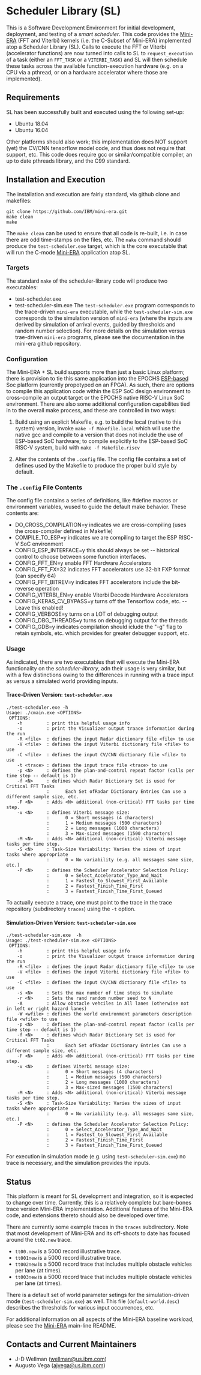 # Scheduler Library (SL)

This is a Software Development Environment for initial development, deployment, and testing of a *smart scheduler*. This code provides the <a href="https://github.com/IBM/mini-era" target="_blank">Mini-ERA</a> (FFT and Viterbi) kernels (i.e. the C-Subset of Mini-ERA) implemented atop a Scheduler Library (SL).  Calls to execute the FFT or Viterbi (accelerator functions) are now turned into calls to SL to `request_execution` of a task (either an `FFT_TASK` or a `VITERBI_TASK`) and SL will then schedule these tasks across the available function-execution hardware (e.g. on a CPU via a pthread, or on a hardware accelerator where those are implemented).

## Requirements

SL has been successfully built and executed using the following set-up:
 - Ubuntu 18.04
 - Ubuntu 16.04

Other platforms should also work; this implementation does NOT support (yet) the CV/CNN tensorflow model code, and thus does not require that support, etc.  This code does require gcc or similar/compatible compiler, an up to date pthreads library, and the C99 standard.

## Installation and Execution
The installation and execution are fairly standard, via github clone and makefiles:

```
git clone https://github.com/IBM/mini-era.git
make clean
make
```

The `make clean` can be used to ensure that all code is re-built, i.e. in case there are odd time-stamps on the files, etc. The `make` command should produce the `test-scheduler.exe` target, which is the core executable that will run the C-mode <a href="https://github.com/IBM/mini-era" target="_blank">Mini-ERA</a> application atop SL.

### Targets

The standard ```make``` of the scheduler-library code will produce two executables:
 - test-scheduler.exe
 - test-scheduler-sim.exe
The ```test-scheduler.exe``` program corresponds to the trace-driven  ```mini-era``` executable, while the ```test-scheduler-sim.exe``` corresponds to the simulation version of ```mini-era``` (where the inputs are derived by simulation of arrival events, guided by thresholds and random number selection).  For more details on the simulation versus trae-driven ```mini-era``` programs, please see the documentation in the mini-era github repository.

### Configuration

The Mini-ERA + SL build supports more than just a basic Linux platform; there is provision to tie this same application into the EPOCHS <a href="https://esp.cs.columbia.edu" target="_blank">ESP-based</a> Soc platform (currently propotyped on an FPGA). As such, there are options to compile this application code within the ESP SoC design environment to cross-compile an output target or the EPOCHS native RISC-V Linux SoC environment. There are also some additional configuration capabilites tied in to the overall make process, and these are controlled in two ways:

1. Build using an explicit Makefile, e.g. to build the local (native to this system) version, invoke `make -f Makefile.local` which will use the native gcc and compile to a version that does not include the use of ESP-based SoC hardware; to compile explicitly to the ESP-based SoC RISC-V system, build with `make -f Makefile.riscv`

2. Alter the contents of the `.config` file. The config file contains a set of defines used by the Makefile to produce the proper build style by default.

### The `.config` File Contents

The config file contains a series of definitions, like #define macros or environment variables, wused to guide the default make behavior. These contents are:

- DO_CROSS_COMPILATION=y  indicates we are cross-compiling (uses the cross-compiler defined in Makefile)
- COMPILE_TO_ESP=y	  indicates we are compiling to target the ESP RISC-V SoC environment
- CONFIG_ESP_INTERFACE=y  this should always be set -- historical control to choose between some function interfaces.
- CONFIG_FFT_EN=y	  enable FFT Hardware Accelerators
- CONFIG_FFT_FX=32	  indicates FFT accelerators use 32-bit FXP format (can specify 64)
- CONFIG_FFT_BITREV=y	  indicates FFT accelerators include the bit-reverse operation
- CONFIG_VITERBI_EN=y	  enable Viterbi Decode Hardware Accelerators
- CONFIG_KERAS_CV_BYPASS=y	 turns off the Tensorflow code, etc. -- Leave this enabled!
- CONFIG_VERBOSE=y	  turns on a LOT of debugging output
- CONFIG_DBG_THREADS=y	  turns on debugging output for the threads 
- CONFIG_GDB=y		  indicates compilation should iclude the "-g" flag to retain symbols, etc. which provides for greater debugger support, etc.

### Usage

As indicated, there are two executables that will execute the Mini-ERA functionality on the *scheduler-library*, adn their usage is very similar,
but with a few distinctions owing to the differences in running with a trace input as versus a simulated world  providing inputs.

#### Trace-Driven Version: ```test-scheduler.exe```
```
./test-scheduler.exe -h
Usage: ./cmain.exe <OPTIONS>
 OPTIONS:
    -h         : print this helpful usage info
    -o         : print the Visualizer output traace information during the run
    -R <file>  : defines the input Radar dictionary file <file> to use
    -V <file>  : defines the input Viterbi dictionary file <file> to use
    -C <file>  : defines the input CV/CNN dictionary file <file> to use
    -t <trace> : defines the input trace file <trace> to use
    -p <N>     : defines the plan-and-control repeat factor (calls per time step -- default is 1)
    -f <N>     : defines which Radar Dictionary Set is used for Critical FFT Tasks
               :      Each Set ofRadar Dictionary Entries Can use a different sample size, etc.
    -F <N>     : Adds <N> additional (non-critical) FFT tasks per time step.
    -v <N>     : defines Viterbi message size:
               :      0 = Short messages (4 characters)
               :      1 = Medium messages (500 characters)
               :      2 = Long messages (1000 characters)
               :      3 = Max-sized messages (1500 characters)
    -M <N>     : Adds <N> additional (non-critical) Viterbi message tasks per time step.
    -S <N>     : Task-Size Variability: Varies the sizes of input tasks where appropriate
               :      0 = No variability (e.g. all messages same size, etc.)
    -P <N>     : defines the Scheduler Accelerator Selection Policy:
               :      0 = Select_Accelerator_Type_And_Wait
               :      1 = Fastest_to_Slowest_First_Available
               :      2 = Fastest_Finish_Time_First
               :      3 = Fastest_Finish_Time_First_Queued
```

To actually execute a trace, one must point to the trace in the trace repository (subdirectory ```traces```) using the ```-t``` option.

#### Simulation-Driven Version: ```test-scheduler-sim.exe```
```
./test-scheduler-sim.exe  -h
Usage: ./test-scheduler-sim.exe <OPTIONS>
 OPTIONS:
    -h         : print this helpful usage info
    -o         : print the Visualizer output traace information during the run
    -R <file>  : defines the input Radar dictionary file <file> to use
    -V <file>  : defines the input Viterbi dictionary file <file> to use
    -C <file>  : defines the input CV/CNN dictionary file <file> to use
    -s <N>     : Sets the max number of time steps to simulate
    -r <N>     : Sets the rand random number seed to N
    -A         : Allow obstacle vehciles in All lanes (otherwise not in left or right hazard lanes)
    -W <wfile> : defines the world environment parameters description file <wfile> to use
    -p <N>     : defines the plan-and-control repeat factor (calls per time step -- default is 1)
    -f <N>     : defines which Radar Dictionary Set is used for Critical FFT Tasks
               :      Each Set ofRadar Dictionary Entries Can use a different sample size, etc.
    -F <N>     : Adds <N> additional (non-critical) FFT tasks per time step.
    -v <N>     : defines Viterbi message size:
               :      0 = Short messages (4 characters)
               :      1 = Medium messages (500 characters)
               :      2 = Long messages (1000 characters)
               :      3 = Max-sized messages (1500 characters)
    -M <N>     : Adds <N> additional (non-critical) Viterbi message tasks per time step.
    -S <N>     : Task-Size Variability: Varies the sizes of input tasks where appropriate
               :      0 = No variability (e.g. all messages same size, etc.)
    -P <N>     : defines the Scheduler Accelerator Selection Policy:
               :      0 = Select_Accelerator_Type_And_Wait
               :      1 = Fastest_to_Slowest_First_Available
               :      2 = Fastest_Finish_Time_First
               :      3 = Fastest_Finish_Time_First_Queued
```

For execution in simulation mode (e.g. using ```test-scheduler-sim.exe```) no trace is necessary, and the simulation provides the inputs.

## Status

This platform is meant for SL development and integration, so it is expected to change over time. Currently, this is a relatively complete but bare-bones trace version Mini-ERA implementation. Additional features of the Mini-ERA code, and extensions thereto should also be developed over time.

There are currently some example traces in the `traces` subdirectory. Note that most development of Mini-ERA and its off-shoots to date has focused around the `tt02.new` trace.

 - `tt00.new` is a 5000 record illustrative trace.
 - `tt001new` is a 5000 record illustrative trace.
 - `tt002new` is a 5000 record trace that includes multiple obstacle vehicles per lane (at times).
 - `tt003new` is a 5000 record trace that includes multiple obstacle vehicles per lane (at times).

There is a default set of world parameter setings for the simulation-driven mode (```test-scheduler-sim.exe```) as well.
This file (```default-world.desc```) describes the thresholds for various input occurrences, etc.

For additional information on all aspects of the Mini-ERA baseline workload,
please see the <a href="https://github.com/IBM/mini-era" target="_blank">Mini-ERA</a> main-line README.


## Contacts and Current Maintainers

 - J-D Wellman (wellman@us.ibm.com)
 - Augusto Vega (ajvega@us.ibm.com)

